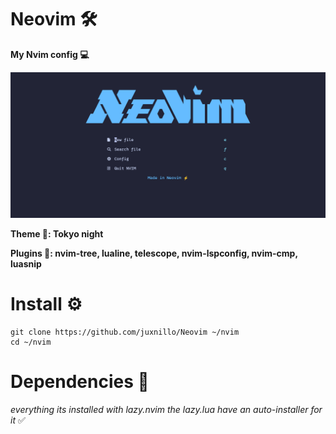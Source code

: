# Neovim 🛠️

**My Nvim config 💻**

![Preview](https://raw.githubusercontent.com/juxnillo/Neovim/refs/heads/main/preview.png)

**Theme 🎨: Tokyo night**

**Plugins 🚀: nvim-tree, lualine, telescope, nvim-lspconfig, nvim-cmp, luasnip**

# Install ⚙️

```
git clone https://github.com/juxnillo/Neovim ~/nvim
cd ~/nvim
```
# Dependencies 🔴
*everything its installed with lazy.nvim the lazy.lua have an auto-installer for it* ✅

